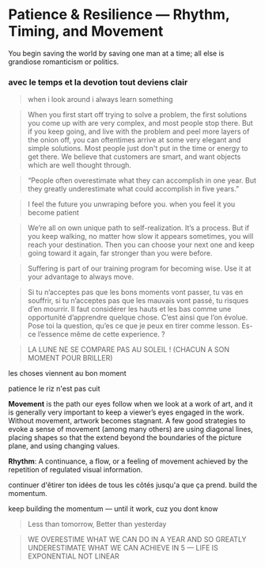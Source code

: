 Patience & Resilience — Rhythm, Timing, and Movement
===

You begin saving the world by saving one man at a time; all else is grandiose romanticism or politics.



### avec le temps et la devotion tout deviens clair

> when i look around i always learn something

> When you first start off trying to solve a problem, the first solutions you come up with are very complex, and most people stop there. But if you keep going, and live with the problem and peel more layers of the onion off, you can oftentimes arrive at some very elegant and simple solutions. Most people just don't put in the time or energy to get there. We believe that customers are smart, and want objects which are well thought through.

> “People often overestimate what they can accomplish in one year. But they greatly underestimate what could accomplish in five years.”

> I feel the future you unwraping before you. when you feel it you become patient

> We’re all on own unique path to self-realization. It’s a process. But if you keep walking, no matter how slow it appears sometimes, you will reach your destination. Then you can choose your next one and keep going toward it again, far stronger than you were before.

> Suffering is part of our training program for becoming wise. Use it at your advantage to always move.

> Si tu n’acceptes pas que les bons moments vont passer, tu vas en souffrir, si tu n’acceptes pas que les mauvais vont passé, tu risques d’en mourrir. Il faut considérer les hauts et les bas comme une opportunité d’apprendre quelque chose. C’est ainsi que l’on évolue. Pose toi la question, qu’es ce que je peux en tirer comme lesson. Es-ce l’essence même de cette experience. ?

> LA LUNE NE SE COMPARE PAS AU SOLEIL ! (CHACUN A SON MOMENT POUR BRILLER)

les choses viennent au bon moment

patience le riz n'est pas cuit

**Movement** is the path our eyes follow when we look at a work of art, and it is generally very important to keep a viewer’s eyes engaged in the work. Without movement, artwork becomes stagnant. A few good strategies to evoke a sense of movement (among many others) are using diagonal lines, placing shapes so that the extend beyond the boundaries of the picture plane, and using changing values.

**Rhythm**: A continuance, a flow, or a feeling of movement achieved by the repetition of regulated visual information.

continuer d'êtirer ton idées de tous les côtés jusqu'a que ça prend. build the momentum.

keep building the momentum — until it work, cuz you dont know

> Less than tomorrow, Better than yesterday

> WE OVERESTIME WHAT WE CAN DO IN A YEAR AND SO GREATLY UNDERESTIMATE WHAT WE CAN ACHIEVE IN 5 — LIFE IS EXPONENTIAL NOT LINEAR

